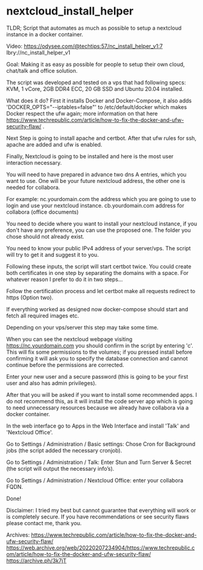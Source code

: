 # nextcloud_install_helper

TLDR; Script that automates as much as possible to setup a nextcloud instance in a docker container. 


Video: 
https://odysee.com/@techtips:57/nc_install_helper_v1:7
lbry://nc_install_helper_v1

Goal: Making it as easy as possible for people to setup their own cloud, chat/talk and office solution.

The script was developed and tested on a vps that had following specs:
KVM, 1 vCore, 2GB DDR4 ECC, 20 GB SSD and Ubuntu 20.04 installed.

What does it do?
First it installs Docker and Docker-Compose, it also adds 'DOCKER_OPTS="--iptables=false"' to /etc/default/docker which makes Docker respect the ufw again; 
more information on that here https://www.techrepublic.com/article/how-to-fix-the-docker-and-ufw-security-flaw/ .

Next Step is going to install apache and certbot. After that ufw rules for ssh, apache are added and ufw is enabled.

Finally, Nextcloud is going to be installed and here is the most user interaction necessary.

You will need to have prepared in advance two dns A entries, which you want to use.
One will be your future nextcloud address, the other one is needed for collabora.

For example: 
nc.yourdomain.com the address which you are going to use to login and use your nextcloud instance.
cb.yourdomain.com address for collabora (office documents)

You need to decide where you want to install your nextcloud instance, if you don't have any preference, you can use the proposed one.
The folder you chose should not already exist.

You need to know your public IPv4 address of your server/vps. The script will try to get it and suggest it to you.

Following these inputs, the script will start certbot twice. You could create both certificates in one step by separating the domains with a space. 
For whatever reason I prefer to do it in two steps...

Follow the certification process and let certbot make all requests redirect to https (Option two).

If everything worked as designed now docker-compose should start and fetch all required images etc.

Depending on your vps/server this step may take some time.

When you can see the nextcloud webpage visiting https://nc.yourdomain.com you should confirm in the script by entering 'c'.
This will fix some permissions to the volumes; if you pressed install before confirming it will ask you to specify the database connection
and cannot continue before the permissions are corrected.

Enter your new user and a secure password (this is going to be your first user and also has admin privileges).

After that you will be asked if you want to install some recommended apps. 
I do not recommend this, as it will install the code server app which is going to need unnecessary resources because we already have collabora via a docker container.

In the web interface go to Apps in the Web Interface and install 'Talk' and 'Nextcloud Office'.

Go to Settings / Administration / Basic settings: Chose Cron for Background jobs (the script added the necessary cronjob).

Go to Settings / Administration / Talk: Enter Stun and Turn Server & Secret (the script will output the necessary info’s).

Go to Settings / Administration / Nextcloud Office: enter your collabora FQDN.

Done!



Disclaimer: I tried my best but cannot guarantee that everything will work or is completely secure. 
If you have recommendations or see security flaws please contact me, thank you.




Archives:
https://www.techrepublic.com/article/how-to-fix-the-docker-and-ufw-security-flaw/
https://web.archive.org/web/20220207234904/https://www.techrepublic.com/article/how-to-fix-the-docker-and-ufw-security-flaw/
https://archive.ph/3k7jT
